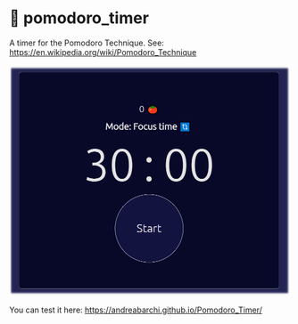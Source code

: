 # 🍅 pomodoro_timer
A timer for the Pomodoro Technique.
See: https://en.wikipedia.org/wiki/Pomodoro_Technique

![Alt text](/images/screenshot.png)


You can test it here: https://andreabarchi.github.io/Pomodoro_Timer/
